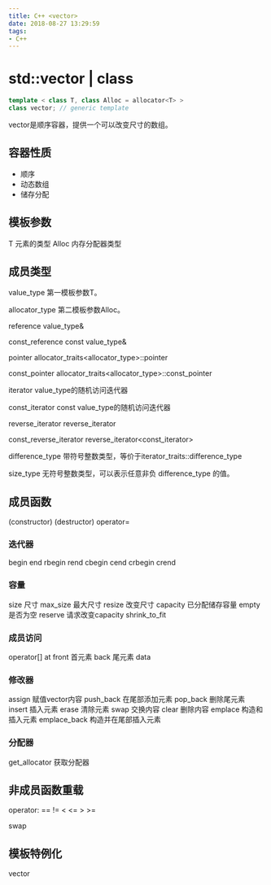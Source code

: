 ```yaml
---
title: C++ <vector>
date: 2018-08-27 13:29:59
tags:
- C++
---
```


# std::vector | class
```C++
template < class T, class Alloc = allocator<T> >
class vector; // generic template
```

vector是顺序容器，提供一个可以改变尺寸的数组。

## 容器性质

* 顺序
* 动态数组
* 储存分配

## 模板参数

T
    元素的类型
Alloc
    内存分配器类型

## 成员类型

value_type
第一模板参数T。

allocator_type
第二模板参数Alloc。

reference
value_type&

const_reference
const value_type&

pointer
allocator_traits<allocator_type>::pointer

const_pointer
allocator_traits<allocator_type>::const_pointer

iterator
value_type的随机访问迭代器

const_iterator
const value_type的随机访问迭代器

reverse_iterator
reverse_iterator<iterator>

const_reverse_iterator
reverse_iterator<const_iterator>

difference_type
带符号整数类型，等价于iterator_traits<iterator>::difference_type

size_type
无符号整数类型，可以表示任意非负 difference_type 的值。

## 成员函数

(constructor)
(destructor)
operator=

### 迭代器

begin
end
rbegin
rend
cbegin
cend
crbegin
crend

### 容量

size 尺寸
max_size 最大尺寸
resize 改变尺寸
capacity 已分配储存容量
empty 是否为空
reserve 请求改变capacity
shrink_to_fit

### 成员访问

operator[]
at
front 首元素
back 尾元素
data

### 修改器

assign 赋值vector内容
push_back 在尾部添加元素
pop_back 删除尾元素
insert 插入元素
erase 清除元素
swap 交换内容
clear 删除内容
emplace 构造和插入元素
emplace_back 构造并在尾部插入元素

### 分配器

get_allocator 获取分配器

## 非成员函数重载

operator:
    == != < <= > >=

swap

## 模板特例化

vector<bool>
